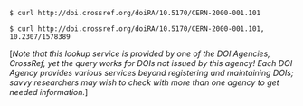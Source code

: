 `$ curl http://doi.crossref.org/doiRA/10.5170/CERN-2000-001.101`

`$ curl http://doi.crossref.org/doiRA/10.5170/CERN-2000-001.101, 10.2307/1578389`

[_Note that this lookup service is provided by one of the DOI Agencies, CrossRef, yet the query works for DOIs not issued by this agency!  Each DOI Agency provides various services beyond registering and maintaining DOIs; savvy researchers may wish to check with more than one agency to get needed information._] 